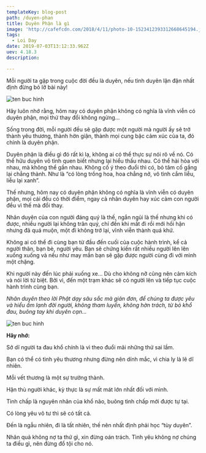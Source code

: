```yaml
---
templateKey: blog-post
path: /duyen-phan
title: Duyên Phận là gì
image: 'http://cafefcdn.com/2018/4/11/photo-10-1523412393312668645194.jpg' 
tags:
  - Loi Day
date: 2019-07-03T13:12:33.962Z
uev: 4.18.3
description:

---
```


Mỗi người ta gặp trong cuộc đời đều là duyên, nếu tình duyên lận đận nhất định đừng bỏ lỡ bài này!

![ten buc hinh](http://st.phununews.vn/staticFile/Subject/2017/05/04/5851510/duyen-phan-la-thu-rat-la-ki-khong-co-y-theo-duoi-thi-co-bo-tam-co-gang-lai-chang-thanh_4158683.jpg "ten buc hinh")

Hãy luôn nhớ rằng, hôm nay có duyên phận không có nghĩa là vĩnh viễn có duyên phận, mọi thứ thay đổi không ngừng…

Sống trong đời, mỗi người đều sẽ gặp được một người mà người ấy sẽ trở thành yêu thương, thành hờn giận, thành mọi cung bậc cảm xúc của ta, đó chính là duyên phận.

Duyên phận là điều gì đó rất kì lạ, không ai có thể thực sự nói rõ về nó. Có thể hữu duyên vô tình quen biết nhưng lại hiểu thấu nhau. Có thể hài hòa với nhau, mà không thể gần nhau. Không cố ý theo đuổi thì có, bỏ tâm cố gắng lại chẳng thành. Như là “có lòng trồng hoa, hoa chẳng nở, vô tình cắm liễu, liễu lại xanh”.

Thế nhưng, hôm nay có duyên phận không có nghĩa là vĩnh viễn có duyên phận, mọi cái đều có thời điểm, ngay cả nhân duyên hay xúc cảm con người đều vì thế mà đổi thay.

Nhân duyên của con người đáng quý là thế, ngắn ngủi là thế nhưng khi có được, nhiều người lại không trân quý, chỉ đến khi mất đi rồi mới hối hận nhưng đã quá muộn, một đi không trở lại, vĩnh viễn thành quá khứ.

Không ai có thể đi cùng bạn từ đầu đến cuối của cuộc hành trình, kể cả người thân, bạn bè, người yêu. Bạn sẽ chứng kiến rất nhiều người lên lên xuống xuống và nếu như may mắn bạn sẽ gặp được người cùng đi với mình một chặng.

Khi người này đến lúc phải xuống xe… Dù cho không nỡ cũng nên cảm kích và nói lời từ biệt. Bởi vì, đến một trạm khác sẽ có người lên và tiếp tục cuộc hành trình cùng bạn.

*Nhân duyên theo lời Phật dạy sâu sắc mà giản đơn, để chúng ta được yêu và hiểu ấm lạnh đời người, không tham luyến, không hờn trách, từ bỏ khổ đau, buông tay khi duyên cạn…*

![ten buc hinh](http://st.phununews.vn/staticFile/Subject/2017/05/04/5851510/clip_image001.jpg "ten buc hinh")

**Hãy nhớ:**

Sở dĩ người ta đau khổ chính là vì theo đuổi mãi những thứ sai lầm.

Bạn có thể có tình yêu thương nhưng đừng nên dính mắc, vì chia ly là lẽ dĩ nhiên.

Mỗi vết thương là một sự trưởng thành.

Hận thù người khác, kỳ thực là sự mất mát lớn nhất đối với mình.

Tình chấp là nguyên nhân của khổ não, buông tình chấp mới được tự tại.

Có lòng yêu vô tư thì sẽ có tất cả.

Đến là ngẫu nhiên, đi là tất nhiên, thế nên nhất định phải học “tùy duyên”.

Nhân quả không nợ ta thứ gì, xin đừng oán trách. Tình yêu không nợ chúng ta điều gì, nên đừng đổ tội cho nó.